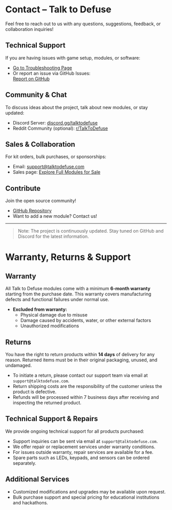 #  Contact – Talk to Defuse

Feel free to reach out to us with any questions, suggestions, feedback, or collaboration inquiries!

##  Technical Support  
If you are having issues with game setup, modules, or software:

- [Go to Troubleshooting Page](troubleshooting.md)  
- Or report an issue via GitHub Issues:  
   [Report on GitHub](https://github.com/yourusername/projectname/issues)

##  Community & Chat

To discuss ideas about the project, talk about new modules, or stay updated:

- Discord Server: [discord.gg/talktodefuse](https://discord.gg/examplelink)  
- Reddit Community (optional): [r/TalkToDefuse](https://reddit.com/r/TalkToDefuse)

##  Sales & Collaboration

For kit orders, bulk purchases, or sponsorships:

-  Email: [support@talktodefuse.com](mailto:support@talktodefuse.com)  
-  Sales page: [Explore Full Modules for Sale](sales/full-modules.md)

##  Contribute

Join the open source community!

- [GitHub Repository](https://github.com/idal777/Talk-To-Defuse)  
- Want to add a new module? Contact us!

---

>  Note: The project is continuously updated. Stay tuned on GitHub and Discord for the latest information.

# Warranty, Returns & Support 

## Warranty  
All Talk to Defuse modules come with a minimum **6-month warranty** starting from the purchase date. This warranty covers manufacturing defects and functional failures under normal use.

- **Excluded from warranty:**  
  - Physical damage due to misuse  
  - Damage caused by accidents, water, or other external factors  
  - Unauthorized modifications  

## Returns  
You have the right to return products within **14 days** of delivery for any reason. Returned items must be in their original packaging, unused, and undamaged.

- To initiate a return, please contact our support team via email at `support@talktodefuse.com`.  
- Return shipping costs are the responsibility of the customer unless the product is defective.  
- Refunds will be processed within 7 business days after receiving and inspecting the returned product.

## Technical Support & Repairs  
We provide ongoing technical support for all products purchased:

- Support inquiries can be sent via email at `support@talktodefuse.com`.  
- We offer repair or replacement services under warranty conditions.  
- For issues outside warranty, repair services are available for a fee.  
- Spare parts such as LEDs, keypads, and sensors can be ordered separately.

## Additional Services  
-  Customized modifications and upgrades may be available upon request.  
-  Bulk purchase support and special pricing for educational institutions and hackathons.
